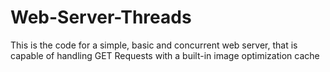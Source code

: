 # Web-Server-Threads

This is the code for a simple, basic and concurrent web server, that is capable of handling GET Requests with a built-in image optimization cache 
